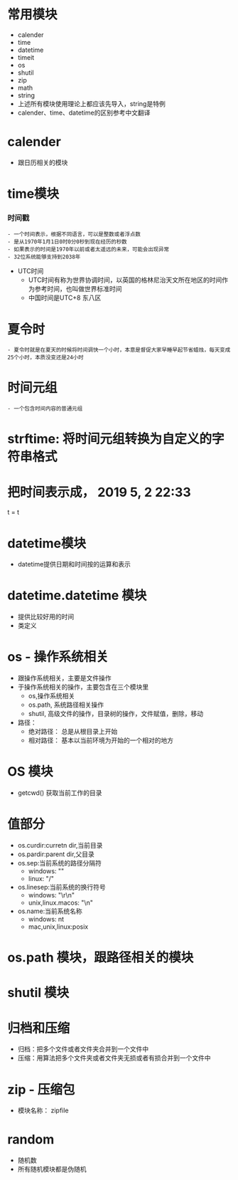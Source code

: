 # 常用模块
- calender
- time
- datetime
- timeit
- os
- shutil
- zip
- math
- string
- 上述所有模块使用理论上都应该先导入，string是特例
- calender、time、datetime的区别参考中文翻译

# calender
- 跟日历相关的模块

# time模块
### 时间戳
    - 一个时间表示，根据不同语言，可以是整数或者浮点数
    - 是从1970年1月1日0时0分0秒到现在经历的秒数
    - 如果表示的时间是1970年以前或者太遥远的未来，可能会出现异常
    - 32位系统能够支持到2038年
- UTC时间
    - UTC时间有称为世界协调时间，以英国的格林尼治天文所在地区的时间作为参考时间，也叫做世界标准时间
    - 中国时间是UTC+8 东八区
    
# 夏令时
    - 夏令时就是在夏天的时候将时间调快一个小时，本意是督促大家早睡早起节省蜡烛，每天变成25个小时，本质没变还是24小时
    
# 时间元组
    - 一个包含时间内容的普通元组
    
# strftime: 将时间元组转换为自定义的字符串格式
# 把时间表示成， 2019 5, 2  22:33
t = t

# datetime模块
- datetime提供日期和时间按的运算和表示

# datetime.datetime 模块
- 提供比较好用的时间
- 类定义

# os - 操作系统相关
- 跟操作系统相关，主要是文件操作
- 于操作系统相关的操作，主要包含在三个模块里
    - os,操作系统相关
    - os.path, 系统路径相关操作
    - shutil, 高级文件的操作，目录树的操作，文件赋值，删除，移动
- 路径：
    - 绝对路径： 总是从根目录上开始
    - 相对路径： 基本以当前环境为开始的一个相对的地方
    
# OS 模块
- getcwd() 获取当前工作的目录

# 值部分
- os.curdir:curretn dir,当前目录
- os.pardir:parent dir,父目录
- os.sep:当前系统的路径分隔符
    - windows: "\"
    - linux: "/"
- os.linesep:当前系统的换行符号
    - windows: "\r\n"
    - unix,linux.macos: "\n"
- os.name:当前系统名称
    - windows: nt
    - mac,unix,linux:posix

# os.path 模块，跟路径相关的模块

# shutil 模块

# 归档和压缩
- 归档：把多个文件或者文件夹合并到一个文件中
- 压缩：用算法把多个文件夹或者文件夹无损或者有损合并到一个文件中

# zip - 压缩包
- 模块名称： zipfile

# random
- 随机数
- 所有随机模块都是伪随机






